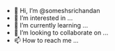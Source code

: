 - 👋 Hi, I’m @someshsrichandan
- 👀 I’m interested in ...
- 🌱 I’m currently learning ...
- 💞️ I’m looking to collaborate on ...
- 📫 How to reach me ...

<!---
someshsrichandan/someshsrichandan is a ✨ special ✨ repository because its `README.md` (this file) appears on your GitHub profile.
You can click the Preview link to take a look at your changes.
--->
